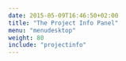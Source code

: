 ```yaml
---
date: 2015-05-09T16:46:50+02:00
title: "The Project Info Panel"
menu: "menudesktop"
weight: 80
include: "projectinfo"
---
```

